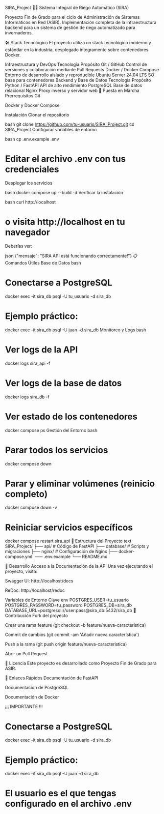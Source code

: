 SIRA_Project 🌱💧
Sistema Integral de Riego Automático (SIRA)

Proyecto Fin de Grado para el ciclo de Administración de Sistemas Informáticos en Red (ASIR). Implementación completa de la infraestructura backend para un sistema de gestión de riego automatizado para invernaderos.

🛠️ Stack Tecnológico
El proyecto utiliza un stack tecnológico moderno y estándar en la industria, desplegado íntegramente sobre contenedores Docker.

Infraestructura y DevOps
Tecnología	Propósito
Git / GitHub	Control de versiones y colaboración mediante Pull Requests
Docker / Docker Compose	Entorno de desarrollo aislado y reproducible
Ubuntu Server 24.04 LTS	SO base para contenedores
Backend y Base de Datos
Tecnología	Propósito
Python / FastAPI	API de alto rendimiento
PostgreSQL	Base de datos relacional
Nginx	Proxy inverso y servidor web
🚀 Puesta en Marcha
Prerrequisitos
Git

Docker y Docker Compose

Instalación
Clonar el repositorio

bash
git clone https://github.com/tu-usuario/SIRA_Project.git
cd SIRA_Project
Configurar variables de entorno

bash
cp .env.example .env
# Editar el archivo .env con tus credenciales
Desplegar los servicios

bash
docker compose up --build -d
Verificar la instalación

bash
curl http://localhost
# o visita http://localhost en tu navegador
Deberías ver:

json
{"mensaje": "SIRA API está funcionando correctamente!"}
📋 Comandos Útiles
Base de Datos
bash
# Conectarse a PostgreSQL
docker exec -it sira_db psql -U tu_usuario -d sira_db

# Ejemplo práctico:
docker exec -it sira_db psql -U juan -d sira_db
Monitoreo y Logs
bash
# Ver logs de la API
docker logs sira_api -f

# Ver logs de la base de datos
docker logs sira_db -f

# Ver estado de los contenedores
docker compose ps
Gestión del Entorno
bash

# Parar todos los servicios
docker compose down

# Parar y eliminar volúmenes (reinicio completo)
docker compose down -v

# Reiniciar servicios específicos
docker compose restart sira_api
📁 Estructura del Proyecto
text
SIRA_Project/
├── api/                 # Código de FastAPI
├── database/            # Scripts y migraciones
├── nginx/               # Configuración de Nginx
├── docker-compose.yml
├── .env.example
└── README.md

🔧 Desarrollo
Acceso a la Documentación de la API
Una vez ejecutando el proyecto, visita:

Swagger UI: http://localhost/docs

ReDoc: http://localhost/redoc

Variables de Entorno Clave
env
POSTGRES_USER=tu_usuario
POSTGRES_PASSWORD=tu_password
POSTGRES_DB=sira_db
DATABASE_URL=postgresql://user:pass@sira_db:5432/sira_db
🤝 Contribución
Fork del proyecto

Crear una rama feature (git checkout -b feature/nueva-caracteristica)

Commit de cambios (git commit -am 'Añadir nueva característica')

Push a la rama (git push origin feature/nueva-caracteristica)

Abrir un Pull Request

📄 Licencia
Este proyecto es desarrollado como Proyecto Fin de Grado para ASIR.

🔗 Enlaces Rápidos
Documentación de FastAPI

Documentación de PostgreSQL

Documentación de Docker

¡¡¡ IMPORTANTE !!!
# Conectarse a PostgreSQL
docker exec -it sira_db psql -U tu_usuario -d sira_db

# Ejemplo práctico:
docker exec -it sira_db psql -U juan -d sira_db

# El usuario es el que tengas configurado en el archivo .env